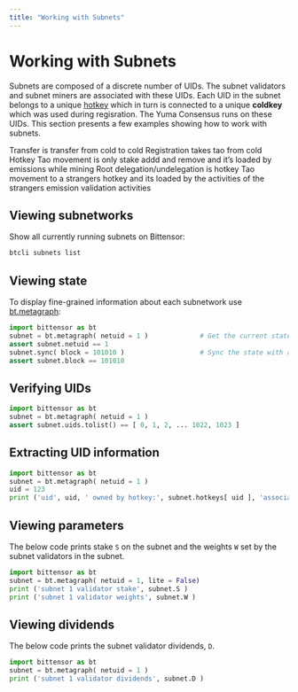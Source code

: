 ```yaml
---
title: "Working with Subnets"
---
```


# Working with Subnets

Subnets are composed of a discrete number of UIDs. The subnet validators and subnet miners are associated with these UIDs. Each UID in the subnet belongs to a unique [hotkey](../getting-started/wallets.md#coldkey-and-hotkey) which in turn is connected to a unique **coldkey** which was used during regisration. The Yuma Consensus runs on these UIDs. This section presents a few examples showing how to work with subnets. 

Transfer is transfer from cold to cold 
Registration takes tao from cold 
Hotkey Tao movement is only stake addd and remove and it’s loaded by emissions while mining
Root delegation/undelegation  is hotkey Tao movement to a strangers hotkey and its loaded by the activities of the strangers emission validation activities

## Viewing subnetworks

Show all currently running subnets on Bittensor:

```bash 
btcli subnets list
```

## Viewing state

To display fine-grained information about each subnetwork use [bt.metagraph](../reference/bittensor-api-ref.md#btmetagraph):

```python
import bittensor as bt
subnet = bt.metagraph( netuid = 1 )             # Get the current state.
assert subnet.netuid == 1
subnet.sync( block = 101010 )                   # Sync the state with a particular block.
assert subnet.block == 101010
```

## Verifying UIDs

```python
import bittensor as bt
subnet = bt.metagraph( netuid = 1 )
assert subnet.uids.tolist() == [ 0, 1, 2, ... 1022, 1023 ]
```

## Extracting UID information


```python
import bittensor as bt
subnet = bt.metagraph( netuid = 1 )
uid = 123
print ('uid', uid, ' owned by hotkey:', subnet.hotkeys[ uid ], 'associated with coldkey': subnet.coldkey[ uid ] )
```

## Viewing parameters

The below code prints stake `S` on the subnet and the weights `W` set by the subnet validators in the subnet. 

```python numbered dark
import bittensor as bt
subnet = bt.metagraph( netuid = 1, lite = False)
print ('subnet 1 validator stake', subnet.S )
print ('subnet 1 validator weights', subnet.W )
```

## Viewing dividends

The below code prints the subnet validator dividends, `D`. 

```python
import bittensor as bt
subnet = bt.metagraph( netuid = 1 )
print ('subnet 1 validator dividends', subnet.D )
```
